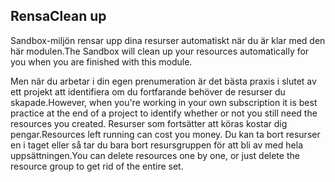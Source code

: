 ## <a name="clean-up"></a><span data-ttu-id="172c6-101">Rensa</span><span class="sxs-lookup"><span data-stu-id="172c6-101">Clean up</span></span>

<span data-ttu-id="172c6-102">Sandbox-miljön rensar upp dina resurser automatiskt när du är klar med den här modulen.</span><span class="sxs-lookup"><span data-stu-id="172c6-102">The Sandbox will clean up your resources automatically for you when you are finished with this module.</span></span> 

<span data-ttu-id="172c6-103">Men när du arbetar i din egen prenumeration är det bästa praxis i slutet av ett projekt att identifiera om du fortfarande behöver de resurser du skapade.</span><span class="sxs-lookup"><span data-stu-id="172c6-103">However, when you're working in your own subscription it is best practice at the end of a project to identify whether or not you still need the resources you created.</span></span> <span data-ttu-id="172c6-104">Resurser som fortsätter att köras kostar dig pengar.</span><span class="sxs-lookup"><span data-stu-id="172c6-104">Resources left running can cost you money.</span></span> <span data-ttu-id="172c6-105">Du kan ta bort resurser en i taget eller så tar du bara bort resursgruppen för att bli av med hela uppsättningen.</span><span class="sxs-lookup"><span data-stu-id="172c6-105">You can  delete resources one by one, or just delete the resource group to get rid of the entire set.</span></span>
